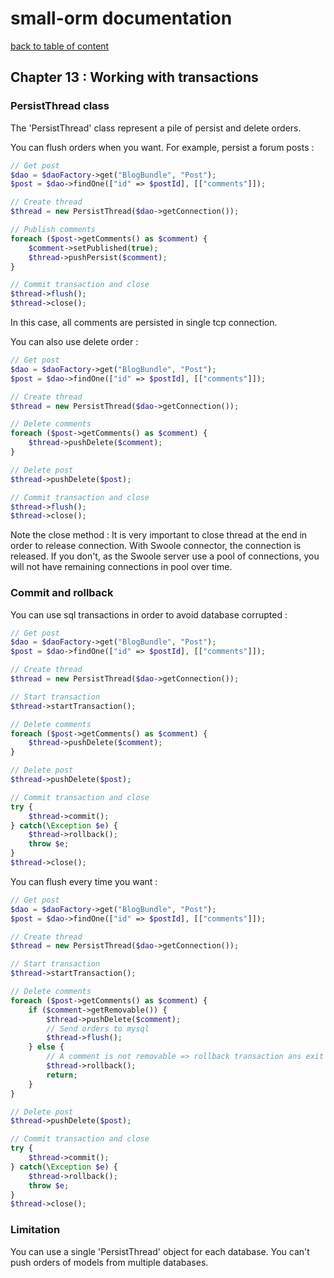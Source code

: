 # small-orm documentation

[back to table of content](table-of-content.md)

## Chapter 13 : Working with transactions

### PersistThread class

The 'PersistThread' class represent a pile of persist and delete orders.

You can flush orders when you want. For example, persist a forum posts :
```php
// Get post
$dao = $daoFactory->get("BlogBundle", "Post");
$post = $dao->findOne(["id" => $postId], [["comments"]]);

// Create thread
$thread = new PersistThread($dao->getConnection());

// Publish comments
foreach ($post->getComments() as $comment) {
    $comment->setPublished(true);
    $thread->pushPersist($comment);
}

// Commit transaction and close
$thread->flush();
$thread->close();
```

In this case, all comments are persisted in single tcp connection.

You can also use delete order :
```php
// Get post
$dao = $daoFactory->get("BlogBundle", "Post");
$post = $dao->findOne(["id" => $postId], [["comments"]]);

// Create thread
$thread = new PersistThread($dao->getConnection());

// Delete comments
foreach ($post->getComments() as $comment) {
    $thread->pushDelete($comment);
}

// Delete post
$thread->pushDelete($post);

// Commit transaction and close
$thread->flush();
$thread->close();
```

Note the close method : It is very important to close thread at the end in order to release connection. With Swoole connector, the connection is released. If you don't, as the Swoole server use a pool of connections, you will not have remaining connections in pool over time.

### Commit and rollback

You can use sql transactions in order to avoid database corrupted :
```php
// Get post
$dao = $daoFactory->get("BlogBundle", "Post");
$post = $dao->findOne(["id" => $postId], [["comments"]]);

// Create thread
$thread = new PersistThread($dao->getConnection());

// Start transaction
$thread->startTransaction();

// Delete comments
foreach ($post->getComments() as $comment) {
    $thread->pushDelete($comment);
}

// Delete post
$thread->pushDelete($post);

// Commit transaction and close
try {
    $thread->commit();
} catch(\Exception $e) {
    $thread->rollback();
    throw $e;
}
$thread->close();
```

You can flush every time you want :
```php
// Get post
$dao = $daoFactory->get("BlogBundle", "Post");
$post = $dao->findOne(["id" => $postId], [["comments"]]);

// Create thread
$thread = new PersistThread($dao->getConnection());

// Start transaction
$thread->startTransaction();

// Delete comments
foreach ($post->getComments() as $comment) {
    if ($comment->getRemovable()) {
        $thread->pushDelete($comment);
        // Send orders to mysql
        $thread->flush();
    } else {
        // A comment is not removable => rollback transaction ans exit
        $thread->rollback();
        return;
    }
}

// Delete post
$thread->pushDelete($post);

// Commit transaction and close
try {
    $thread->commit();
} catch(\Exception $e) {
    $thread->rollback();
    throw $e;
}
$thread->close();
```

### Limitation

You can use a single 'PersistThread' object for each database. You can't push orders of models from multiple databases.